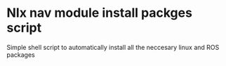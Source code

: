 # NIx nav module install packges script
Simple shell script to automatically install all the neccesary linux and ROS packages
